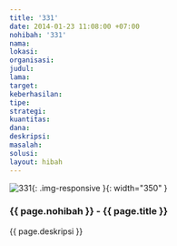 ```yaml
---
title: '331'
date: 2014-01-23 11:08:00 +07:00
nohibah: '331'
nama: 
lokasi: 
organisasi: 
judul: 
lama: 
target: 
keberhasilan: 
tipe: 
strategi: 
kuantitas: 
dana: 
deskripsi: 
masalah: 
solusi: 
layout: hibah
---
```


![331](/static/img/hibahcms/331.png){: .img-responsive }{: width="350" }

### {{ page.nohibah }} - {{ page.title }}

{{ page.deskripsi }}
